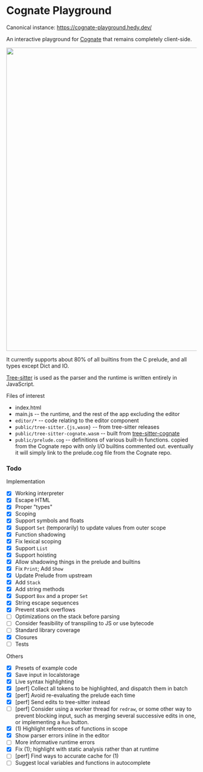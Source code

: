 # Cognate Playground

Canonical instance: <https://cognate-playground.hedy.dev/>

An interactive playground for [Cognate](https://cognate-lang.github.io) that
remains completely client-side.

<img src="https://raw.githubusercontent.com/hedyhli/cognate-playground/main/demo.png" width=800 />

It currently supports about 80% of all builtins from the C prelude, and all
types except Dict and IO.

[Tree-sitter](https://github.com/hedyhli/tree-sitter-cognate) is used as the
parser and the runtime is written entirely in JavaScript.

Files of interest
- index.html
- main.js -- the runtime, and the rest of the app excluding the editor
- `editor/*` -- code relating to the editor component
- `public/tree-sitter.{js,wasm}` -- from tree-sitter releases
- `public/tree-sitter-cognate.wasm` -- built from
  [tree-sitter-cognate](https://github.com/hedyhli/tree-sitter-cognate)
- `public/prelude.cog` -- definitions of various built-in functions. copied from the
  Cognate repo with only I/O builtins commented out. eventually it will simply
  link to the prelude.cog file from the Cognate repo.

### Todo

Implementation
- [X] Working interpreter
- [X] Escape HTML
- [X] Proper "types"
- [X] Scoping
- [X] Support symbols and floats
- [X] Support `Set` (temporarily) to update values from outer scope
- [X] Function shadowing
- [X] Fix lexical scoping
- [X] Support `List`
- [X] Support hoisting
- [X] Allow shadowing things in the prelude and builtins
- [X] Fix `Print`; Add `Show`
- [X] Update Prelude from upstream
- [X] Add `Stack`
- [X] Add string methods
- [X] Support `Box` and a proper `Set`
- [X] String escape sequences
- [X] Prevent stack overflows
- [ ] Optimizations on the stack before parsing
- [ ] Consider feasibility of transpiling to JS or use bytecode
- [ ] Standard library coverage
- [X] Closures
- [ ] Tests

Others
- [X] Presets of example code
- [X] Save input in localstorage
- [X] Live syntax highlighting
- [X] [perf] Collect all tokens to be highlighted, and dispatch them in batch
- [X] [perf] Avoid re-evaluating the prelude each time
- [X] [perf] Send edits to tree-sitter instead
- [ ] [perf] Consider using a worker thread for `redraw`, or some other way
      to prevent blocking input, such as merging several successive edits in
      one, or implementing a `Run` button.
- [X] (1) Highlight references of functions in scope
- [X] Show parser errors inline in the editor
- [ ] More informative runtime errors
- [X] Fix (1); highlight with static analysis rather than at runtime
- [ ] [perf] Find ways to accurate cache for (1)
- [ ] Suggest local variables and functions in autocomplete
